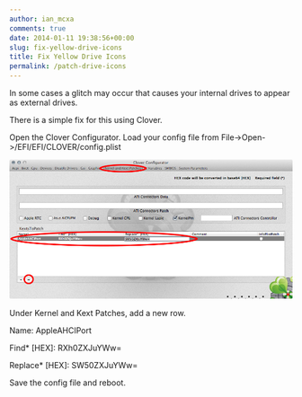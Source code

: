 ```yaml
---
author: ian_mcxa
comments: true
date: 2014-01-11 19:38:56+00:00
slug: fix-yellow-drive-icons
title: Fix Yellow Drive Icons
permalink: /patch-drive-icons
---
```


In some cases a glitch may occur that causes your internal drives to appear as external drives.

There is a simple fix for this using Clover.

Open the Clover Configurator. Load your config file from File->Open->/EFI/EFI/CLOVER/config.plist

![Fix Disk Icons](/images/guide-images/fix-disk-icons.jpg)

Under Kernel and Kext Patches, add a new row.

Name: AppleAHCIPort

Find* [HEX]: RXh0ZXJuYWw=

Replace* [HEX]: SW50ZXJuYWw=

Save the config file and reboot.
